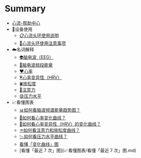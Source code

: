 # Summary

* [心流-帮助中心](README.md)
* 📲设备使用
    * [📋心流头环使用说明](📲设备使用/📋心流头环使用说明.md)
    * [📌心流头环使用注意事项](📲设备使用/📌心流头环使用注意事项.md)
* ☁️名词解释
    * [👽脑电波（EEG）](☁️名词解释/👽脑电波（EEG）.md)
    * [🔋脑电波频段能量](☁️名词解释/🔋脑电波频段能量.md)
    * [❤️心率](☁️名词解释/❤️心率.md)
    * [💗心率变异性（HRV）](☁️名词解释/💗心率变异性（HRV）.md)
    * [🍀放松度](☁️名词解释/🍀放松度.md)
    * [🎯注意力](☁️名词解释/🎯注意力.md)
    * [😧压力水平](☁️名词解释/😧压力水平.md)
* 📈看懂图表
    * [📊如何看脑波频谱能量趋势图？](📈看懂图表/📊如何看脑波频谱能量趋势图？.md)
    * [💖如何看心率变化曲线？](📈看懂图表/💖如何看心率变化曲线？.md)
    * [💓如何看心率变异性（HRV）的变化曲线？](📈看懂图表/💓如何看心率变异性（HRV）的变化曲线？.md)
    * [♒如何看注意力和放松度曲线？](📈看懂图表/♒如何看注意力和放松度曲线？.md)
    * [📉如何看压力水平曲线？](📈看懂图表/📉如何看压力水平曲线？.md)
    * [看懂「变化曲线」图](📈看懂图表/看懂「变化曲线」图.md)
    * [看懂「最近 7 次」图](📈看懂图表/看懂「最近 7 次」图.md)

